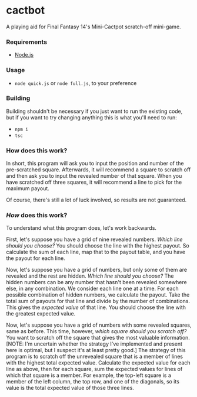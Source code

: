 # cactbot

A playing aid for Final Fantasy 14's Mini-Cactpot scratch-off mini-game.

### Requirements

- [Node.js](https://nodejs.dev/)

### Usage

- `node quick.js` or `node full.js`, to your preference

### Building

Building shouldn't be necessary if you just want to run the existing code, but if you want to try changing anything this is what you'll need to run:

- `npm i`
- `tsc`

### How does this work?

In short, this program will ask you to input the position and number of the pre-scratched square. Afterwards, it will recommend a square to scratch off and then ask you to input the revealed number of that square. When you have scratched off three squares, it will recommend a line to pick for the maximum payout.

Of course, there's still a lot of luck involved, so results are not guaranteed.

### *How* does this work?

To understand what this program does, let's work backwards.

First, let's suppose you have a grid of nine revealed numbers. *Which line should you choose?* You should choose the line with the highest payout. So calculate the sum of each line, map that to the payout table, and you have the payout for each line.

Now, let's suppose you have a grid of numbers, but only some of them are revealed and the rest are hidden. *Which line should you choose?* The hidden numbers can be any number that hasn't been revealed somewhere else, in any combination. We consider each line one at a time. For each possible combination of hidden numbers, we calculate the payout. Take the total sum of payouts for that line and divide by the number of combinations. This gives the *expected value* of that line. You should choose the line with the greatest expected value.

Now, let's suppose you have a grid of numbers with some revealed squares, same as before. This time, however, *which square should you scratch off?* You want to scratch off the square that gives the most valuable information. [NOTE: I'm uncertain whether the strategy I've implemented and present here is optimal, but I suspect it's at least pretty good.] The strategy of this program is to scratch off the unrevealed square that is a member of lines with the highest total expected value. Calculate the expected value for each line as above, then for each square, sum the expected values for lines of which that square is a member. For example, the top-left square is a member of the left column, the top row, and one of the diagonals, so its value is the total expected value of those three lines.